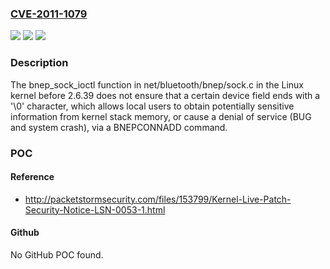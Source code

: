 ### [CVE-2011-1079](https://cve.mitre.org/cgi-bin/cvename.cgi?name=CVE-2011-1079)
![](https://img.shields.io/static/v1?label=Product&message=n%2Fa&color=blue)
![](https://img.shields.io/static/v1?label=Version&message=n%2Fa&color=blue)
![](https://img.shields.io/static/v1?label=Vulnerability&message=n%2Fa&color=brighgreen)

### Description

The bnep_sock_ioctl function in net/bluetooth/bnep/sock.c in the Linux kernel before 2.6.39 does not ensure that a certain device field ends with a '\0' character, which allows local users to obtain potentially sensitive information from kernel stack memory, or cause a denial of service (BUG and system crash), via a BNEPCONNADD command.

### POC

#### Reference
- http://packetstormsecurity.com/files/153799/Kernel-Live-Patch-Security-Notice-LSN-0053-1.html

#### Github
No GitHub POC found.

